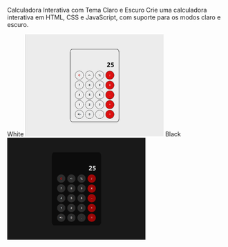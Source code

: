 Calculadora Interativa com Tema Claro e Escuro
Crie uma calculadora interativa em HTML, CSS e JavaScript, com suporte para os modos claro e escuro. 

White 
<img width="320" height="236" src="White.png">
Black
<img width="320" height="236" src="black.png">
